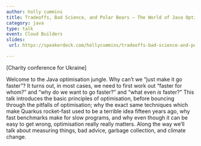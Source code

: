 ```yaml
---
author: holly cummins
title: Tradeoffs, Bad Science, and Polar Bears – The World of Java Optimisation
category: java
type: talk
event: Cloud Builders
slides: 
 url: https://speakerdeck.com/hollycummins/tradeoffs-bad-science-and-polar-bears-the-world-of-java-optimisation-7b724b86-61cc-4684-8280-01daf36259c2

---
```

[Charity conference for Ukraine]

Welcome to the Java optimisation jungle. Why can’t we “just make it go faster”? It turns out, in most cases, we need to first work out “faster for whom?” and “why do we want to go faster?” and “what even *is* faster?” This talk introduces the basic principles of optimisation, before bouncing through the pitfalls of optimisation; why the exact same techniques which make Quarkus rocket-fast used to be a terrible idea fifteen years ago, why fast benchmarks make for slow programs, and why even though it can be easy to get wrong, optimisation really really matters. Along the way we’ll talk about measuring things, bad advice, garbage collection, and climate change. 